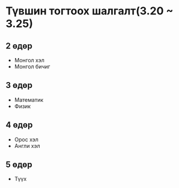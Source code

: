 # Түвшин тогтоох шалгалт(3.20 ~ 3.25)

## 2 өдөр
- Монгол хэл
- Монгол бичиг
## 3 өдөр
- Математик
- Физик
## 4 өдөр
- Орос хэл
- Англи хэл
## 5 өдөр
- Түүх
